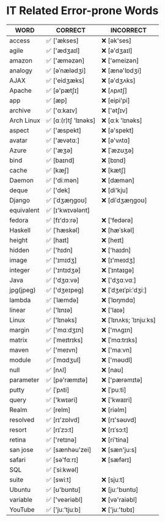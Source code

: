 # IT Related Error-prone Words

| WORD  | CORRECT | INCORRECT |
| ---- | ------- | ------- |
| access  | ✅ ['ækses] | ❌ [ək'ses] |
| agile  | ✅ ['ædʒaɪl] | ❌ [ə'dʒaɪl] |
| amazon  | ✅ ['æməzən] | ❌ ['əmeizən] |
| analogy  | ✅ [əˈnælədʒi] | ❌ [ænə'lɒdʒi] |
| AJAX  | ✅ ['eidʒæks] | ❌ [ə'dʒʌks] |
| Apache  | ✅ [ə'pætʃɪ] | ❌ [ʌpʌtʃ] |
| app  | ✅ [æp] | ❌ [eipi'pi]|
| archive | ✅ ['ɑːkaɪv] | ❌ ['ətʃɪv] |
| Arch Linux | ✅ [ɑː(r)tʃ 'lɪnəks] | ❌ [ɑːk 'lɪnəks] |
| aspect | ✅ ['æspekt] | ❌ [ə'spekt] |
| avatar | ✅ ['ævətɑː] | ❌ [ə'vʌtɑ] |
| Azure | ✅ ['æʒə] | ❌ [ˈæzʊʒə] |
| bind  | ✅ [baɪnd] | ❌ [bɪnd] |
| cache  | ✅ [kæʃ] | ❌ [kætʃ] |
| Daemon  | ✅ ['diːmən] | ❌ [dæmən] |
| deque  | ✅ ['dek] | ❌ [di'kju] |
| Django  | ✅ [ˈdʒæŋɡoʊ] | ❌ [diˈdʒæŋɡoʊ] |
| equivalent  | ✅ [ɪ'kwɪvələnt] | |
| fedora  | ✅ [fɪ'dɔːrə]| ❌ ['fedərə] |
| Haskell  | ✅ [ˈhæskəl] | ❌ [hæˈskəl] |
| height  | ✅ [haɪt] | ❌ [heɪt] |
| hidden  | ✅ ['hɪdn] | ❌ ['haɪdn] |
| image  | ✅ ['ɪmɪdʒ] | ❌ [ɪ'meɪdʒ] |
| integer  | ✅ ['ɪntɪdʒə] | ❌ [ˈɪntaɪgə] |
| Java  | ✅ ['dʒɑːvə] | ❌ ['dʒɑːvɑː] |
| jpg(jpeg)  | ✅ ['dʒeɪpeɡ] | ❌ [ˈdʒeɪˈpi:ˈdʒiː] |
| lambda  | ✅ [ˈlæmdə] | ❌ [ˈlɒŋmdɑ] |
| linear  | ✅ ['lɪnɪə] | ❌ ['laɪə] |
| Linux  | ✅ ['lɪnəks] | ❌ [ˈlɪnʌks; ˈlɪnjuːks] |
| margin  | ✅ ['mɑːdʒɪn] | ❌ ['mʌgɪn] |
| matrix  | ✅ [ˈmeɪtrɪks] | ❌ [ˈmɑ:trɪks] |
| maven  | ✅ ['meɪvn] | ❌ ['maːvn] |
| module  | ✅ [ˈmɑdʒul] | ❌ ['məʊdl] |
| null  | ✅ [nʌl] | ❌ [naʊ] |
| parameter  | ✅ [pə'ræmɪtə] | ❌ ['pærəmɪtə] |
| putty  | ✅ [ˈpʌti] | ❌ [ˈpuːti] |
| query  | ✅ ['kwɪəri] | ❌ ['kwaɪri] |
| Realm  | ✅ [relm] | ❌ [riəlm] |
| resolved  | ✅ [rɪ'zɒlvd] | ❌ [rɪ'səʊvd] |
| resort  | ✅ [rɪˈzɔ:t] | ❌ [rɪˈsɔ:t] |
| retina  | ✅ ['retɪnə] | ❌ [ri'tina] |
| san jose  | ✅ [sænhəu'zei] | ❌ [sæn'ju:s] |
| safari  | ✅ [sə'fɑːrɪ] | ❌ [sæfərɪ] |
| SQL | ✅ [ˈsiːkwəl] | |
| suite  | ✅ [swiːt] | ❌ [sjuːt] |
| Ubuntu  | ✅ [ʊ'bʊntʊ] | ❌ [juː'bʊntʊ] |
| variable  | ✅ ['veəriəbl] | ❌ [və'raiəbl] |
| YouTube  | ✅ ['juː'tjuːb] | ❌ ['juː'tʊbɪ] |
